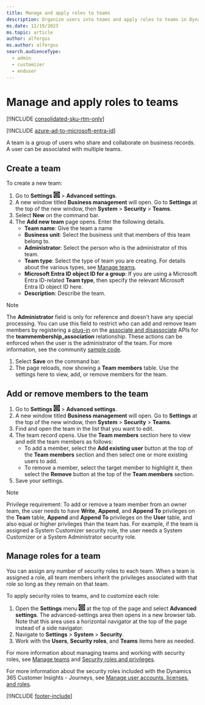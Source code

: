 ```yaml
---
title: Manage and apply roles to teams
description: Organize users into teams and apply roles to teams in Dynamics 365 Customer Insights - Journeys.
ms.date: 12/19/2023
ms.topic: article
author: alfergus
ms.author: alfergus
search.audienceType: 
  - admin
  - customizer
  - enduser
---
```


# Manage and apply roles to teams

[!INCLUDE [consolidated-sku-rtm-only](./includes/consolidated-sku-rtm-only.md)]

[!INCLUDE [azure-ad-to-microsoft-entra-id](./includes/azure-ad-to-microsoft-entra-id.md)]

A team is a group of users who share and collaborate on business records. A user can be associated with multiple teams.

## Create a team

To create a new team:

1. Go to **Settings** ![The Settings menu icon.](media/settings-icon.png "The Settings menu icon") > **Advanced settings**.
1. A new window titled **Business management** will open. Go to **Settings** at the top of the new window, then **System** > **Security** > **Teams**.
1. Select **New** on the command bar.
1. The **Add new team** page opens. Enter the following details.
    - **Team name**: Give the team a name
    - **Business unit**: Select the business unit that members of this team belong to.
    - **Administrator**: Select the person who is the administrator of this team.
    - **Team type**: Select the type of team you are creating. For details about the various types, see [Manage teams](/power-platform/admin/manage-teams).
    - **Microsoft Entra ID object ID for a group**: If you are using a Microsoft Entra ID-related **Team type**, then specify the relevant Microsoft Entra ID object ID here.
    - **Description**: Describe the team.
  
> [!NOTE]
> The **Administrator** field is only for reference and doesn't have any special processing. You can use this field to restrict who can add and remove team members by registering a [plug-in](/power-apps/developer/data-platform/plug-ins) on the [associate and disassociate](/power-apps/developer/data-platform/webapi/associate-disassociate-entities-using-web-api) APIs for the **teammembership_association** relationship. These actions can be enforced when the user is the administrator of the team. For more information, see the community [sample code](https://community.dynamics.com/crm/b/mylifemicrosoftdynamiccrm/posts/ms-dynamics-crm-associate-disassociate-message-plugin).
    
1. Select **Save** on the command bar.
1. The page reloads, now showing a **Team members** table. Use the settings here to view, add, or remove  members for the team.

## Add or remove members to the team

1. Go to **Settings** ![The Settings menu icon.](media/settings-icon.png "The Settings menu icon") > **Advanced settings**.
1. A new window titled **Business management** will open. Go to **Settings** at the top of the new window, then **System** > **Security** > **Teams**.
1. Find and open the team in the list that you want to edit.
1. The team record opens. Use the **Team members** section here to view and edit the team members as follows:
    - To add a member, select the **Add existing user** button at the top of the **Team members** section and then select one or more existing users to add.
    - To remove a member, select the target member to highlight it, then select the **Remove** button at the top of the **Team members** section.
1. Save your settings.
   
> [!NOTE]
> Privilege requirement: To add or remove a team member from an owner team, the user needs to have **Write**, **Append**, and **Append To** privileges on the **Team** table, **Append** and **Append To** privileges on the **User** table, and also equal or higher privileges than the team has. For example, if the team is assigned a System Customizer security role, the user needs a System Customizer or a System Administrator security role.

## Manage roles for a team

You can assign any number of security roles to each team. When a team is assigned a role, all team members inherit the privileges associated with that role so long as they remain on that team.

To apply security roles to teams, and to customize each role:

1. Open the **Settings** menu ![The Settings menu icon.](media/settings-icon.png "The Settings menu icon") at the top of the page and select **Advanced settings**. The advanced-settings area then opens in a new browser tab. Note that this area uses a horizontal navigator at the top of the page instead of a side navigator.
1. Navigate to **Settings** > **System** > **Security**.
1. Work with the **Users**, **Security roles**, and **Teams** items here as needed.

For more information about managing teams and working with security roles, see [Manage teams](/power-platform/admin/manage-teams) and [Security roles and privileges](/power-platform/admin/security-roles-privileges).

For more information about the security roles included with the Dynamics 365 Customer Insights - Journeys, see [Manage user accounts, licenses, and roles](admin-users-licenses-roles.md).

[!INCLUDE [footer-include](./includes/footer-banner.md)]
